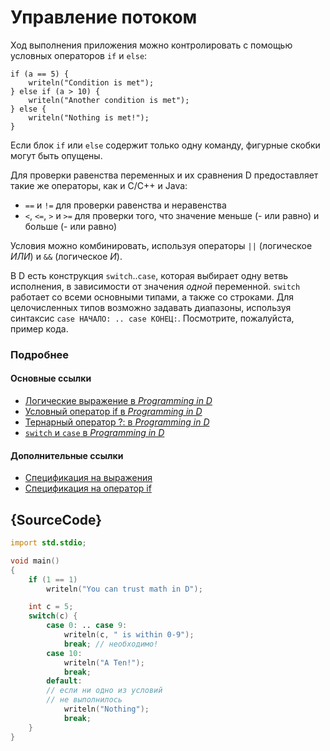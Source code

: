 # Управление потоком

Ход выполнения приложения можно контролировать с помощью условных операторов `if` и `else`:

    if (a == 5) {
        writeln("Condition is met");
    } else if (a > 10) {
        writeln("Another condition is met");
    } else {
        writeln("Nothing is met!");
    }

Если блок `if` или `else` содержит только одну команду, фигурные скобки могут
быть опущены.

Для проверки равенства переменных и их сравнения D предоставляет такие же
операторы, как и C/C++ и Java:

* `==` и `!=` для проверки равенства и неравенства
* `<`, `<=`, `>` и `>=` для проверки того, что значение меньше (- или равно) и
больше (- или равно)

Условия можно комбинировать, используя операторы `||` (логическое *ИЛИ*) и `&&` (логическое *И*).

В D есть конструкция `switch`..`case`, которая выбирает одну ветвь исполнения, в зависимости от значения *одной* переменной. `switch` работает со всеми основными типами, а также со строками. Для целочисленных типов возможно задавать диапазоны, используя синтаксис `case НАЧАЛО: .. case КОНЕЦ:`. Посмотрите, пожалуйста, пример кода.

### Подробнее

#### Основные ссылки

- [Логические выражение в _Programming in D_](http://ddili.org/ders/d.en/logical_expressions.html)
- [Условный оператор if в _Programming in D_](http://ddili.org/ders/d.en/if.html)
- [Тернарный оператор ?: в _Programming in D_](http://ddili.org/ders/d.en/ternary.html)
- [`switch` и `case` в _Programming in D_](http://ddili.org/ders/d.en/switch_case.html)

#### Дополнительные ссылки

- [Спецификация на выражения](https://dlang.org/spec/expression.html)
- [Спецификация на оператор if](https://dlang.org/spec/statement.html#if-statement)

## {SourceCode}

```d
import std.stdio;

void main()
{
    if (1 == 1)
        writeln("You can trust math in D");

    int c = 5;
    switch(c) {
        case 0: .. case 9:
            writeln(c, " is within 0-9");
            break; // необходимо!
        case 10:
            writeln("A Ten!");
            break;
        default: 
        // если ни одно из условий
        // не выполнилось
            writeln("Nothing");
            break;
    }
}
```

